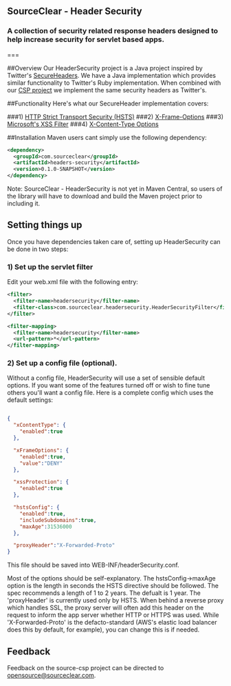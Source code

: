 ## SourceClear - Header Security
### A collection of security related response headers designed to help increase security for servlet based apps.
===

##Overview
Our HeaderSecurity project is a Java project inspired by Twitter's [SecureHeaders](https://github.com/twitter/secureheaders).  We have a Java implementation which
provides similar functionality to Twitter's Ruby implementation.  When combined with our [CSP project](https://github.com/sourceclear/csp) we implement the same
security headers as Twitter's.

##Functionality
Here's what our SecureHeader implementation covers:

###1) [HTTP Strict Transport Security (HSTS)](https://tools.ietf.org/html/rfc6797)
###2) [X-Frame-Options](https://tools.ietf.org/html/draft-ietf-websec-x-frame-options-00)
###3) [Microsoft's XSS Filter](http://msdn.microsoft.com/en-us/library/dd565647(v=vs.85).aspx)
###4) [X-Content-Type Options](http://msdn.microsoft.com/en-us/library/ie/gg622941(v=vs.85).aspx)

##Installation
Maven users cant simply use the following dependency:

```xml
<dependency>
  <groupId>com.sourceclear</groupId>
  <artifactId>headers-security</artifactId>
  <version>0.1.0-SNAPSHOT</version>    
</dependency>
```
Note: SourceClear - HeaderSecurity is not yet in Maven Central, so users of the library will have to download and build the Maven project prior to including it.

## Setting things up
Once you have dependencies taken care of, setting up HeaderSecurity can be done in two steps:

### 1) Set up the servlet filter
Edit your web.xml file with the following entry:

```xml
<filter>
  <filter-name>headersecurity</filter-name>
  <filter-class>com.sourceclear.headersecurity.HeaderSecurityFilter</filter-class>
</filter>

<filter-mapping>
  <filter-name>headersecurity</filter-name>
  <url-pattern>*</url-pattern>
</filter-mapping>
```

### 2) Set up a config file (optional).
Without a config file, HeaderSecurity will use a set of sensible default options.  If you want some of the features turned off or wish to fine tune
others you'll want a config file.  Here is a complete config which uses the default settings:

```json

{
  "xContentType": {
    "enabled":true 
  },

  "xFrameOptions": {
    "enabled":true,
    "value":"DENY"
  },

  "xssProtection": {
    "enabled":true
  },

  "hstsConfig": {
    "enabled":true,
    "includeSubdomains":true,
    "maxAge":31536000
  },

  "proxyHeader":"X-Forwarded-Proto"
}

```

This file should be saved into WEB-INF/headerSecurity.conf.

Most of the options should be self-explanatory.  The hstsConfig->maxAge option is the length in seconds the HSTS directive should be followed.  The spec
recommends a length of 1 to 2 years.  The defualt is 1 year.  The 'proxyHeader' is currently used only by HSTS.  When behind a reverse proxy which handles SSL,
the proxy server will often add this header on the request to inform the app server whether HTTP or HTTPS was used.  While 'X-Forwarded-Proto' is the
defacto-standard (AWS's elastic load balancer does this by default, for example), you can change this is if needed.

## Feedback
Feedback on the source-csp project can be directed to opensource@sourceclear.com.